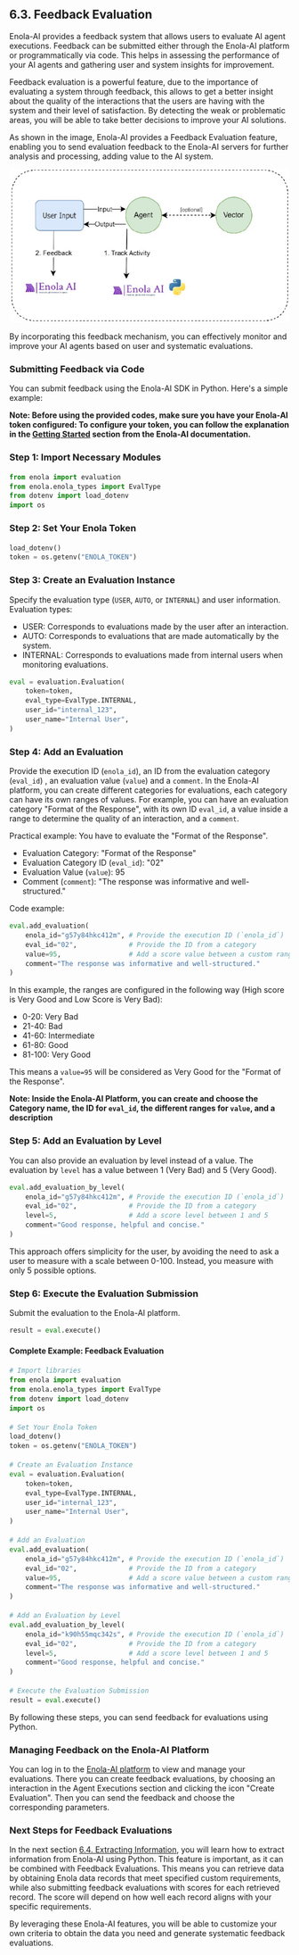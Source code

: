 ## 6.3. Feedback Evaluation 

Enola-AI provides a feedback system that allows users to evaluate AI agent executions. Feedback can be submitted either through the Enola-AI platform or programmatically via code. This helps in assessing the performance of your AI agents and gathering user and system insights for improvement.

Feedback evaluation is a powerful feature, due to the importance of evaluating a system through feedback, this allows to get a better insight about the quality of the interactions that the users are having with the system and their level of satisfaction. By detecting the weak or problematic areas, you will be able to take better decisions to improve your AI solutions.

As shown in the image, Enola-AI provides a Feedback Evaluation feature, enabling you to send evaluation feedback to the Enola-AI servers for further analysis and processing, adding value to the AI system.

![Feedback Evaluation](images/feedback_evaluation.jpg)

By incorporating this feedback mechanism, you can effectively monitor and improve your AI agents based on user and systematic evaluations.


### Submitting Feedback via Code

You can submit feedback using the Enola-AI SDK in Python. Here's a simple example:

**Note: Before using the provided codes, make sure you have your Enola-AI token configured:
To configure your token, you can follow the explanation in the [Getting Started](https://github.com/HuemulSolutions/Enola-AI#5-getting-started) section from the Enola-AI documentation.**

### Step 1: Import Necessary Modules

```python
from enola import evaluation
from enola.enola_types import EvalType
from dotenv import load_dotenv
import os
```

### Step 2: Set Your Enola Token

```python
load_dotenv()
token = os.getenv("ENOLA_TOKEN")
```

### Step 3: Create an Evaluation Instance

Specify the evaluation type (`USER`, `AUTO`, or `INTERNAL`) and user information.
Evaluation types:
- USER: Corresponds to evaluations made by the user after an interaction.
- AUTO: Corresponds to evaluations that are made automatically by the system.
- INTERNAL: Corresponds to evaluations made from internal users when monitoring evaluations.
 
```python
eval = evaluation.Evaluation(
    token=token,
    eval_type=EvalType.INTERNAL,
    user_id="internal_123",
    user_name="Internal User",
)
```

### Step 4: Add an Evaluation

Provide the execution ID (`enola_id`), an ID from the evaluation category (`eval_id`) , an evaluation value (`value`) and a `comment`.
In the Enola-AI platform, you can create different categories for evaluations, each category can have its own ranges of values. For example, you can have an evaluation category "Format of the Response", with its own ID `eval_id`, a value inside a range to determine the quality of an interaction, and a `comment`.

Practical example:
You have to evaluate the "Format of the Response".

- Evaluation Category: "Format of the Response"
- Evaluation Category ID (`eval_id`): "02"
- Evaluation Value (`value`): 95
- Comment (`comment`): "The response was informative and well-structured."

Code example:
```python
eval.add_evaluation(
    enola_id="g57y84hkc412m", # Provide the execution ID (`enola_id`)
    eval_id="02", 			  # Provide the ID from a category
    value=95,  				  # Add a score value between a custom range
    comment="The response was informative and well-structured."
)
```

In this example, the ranges are configured in the following way (High score is Very Good and Low Score is Very Bad):
- 0-20: Very Bad
- 21-40: Bad
- 41-60: Intermediate
- 61-80: Good
- 81-100: Very Good

This means a `value=95` will be considered as Very Good for the "Format of the Response".

**Note: Inside the Enola-AI Platform, you can create and choose the Category name, the ID for `eval_id`, the different ranges for `value`, and a description**

### Step 5: Add an Evaluation by Level

You can also provide an evaluation by level instead of a value. The evaluation by `level` has a value between 1 (Very Bad) and 5 (Very Good).

```python
eval.add_evaluation_by_level(
    enola_id="g57y84hkc412m", # Provide the execution ID (`enola_id`)
    eval_id="02",			  # Provide the ID from a category
    level=5,				  # Add a score level between 1 and 5
    comment="Good response, helpful and concise."
)
```
This approach offers simplicity for the user, by avoiding the need to ask a user to measure with a scale between 0-100. Instead, you measure with only 5 possible options.

### Step 6: Execute the Evaluation Submission

Submit the evaluation to the Enola-AI platform.

```python
result = eval.execute()
```

#### **Complete Example: Feedback Evaluation**
```python
# Import libraries
from enola import evaluation
from enola.enola_types import EvalType
from dotenv import load_dotenv
import os

# Set Your Enola Token
load_dotenv()
token = os.getenv("ENOLA_TOKEN")

# Create an Evaluation Instance
eval = evaluation.Evaluation(
    token=token,
    eval_type=EvalType.INTERNAL,
    user_id="internal_123",
    user_name="Internal User",
)

# Add an Evaluation
eval.add_evaluation(
    enola_id="g57y84hkc412m", # Provide the execution ID (`enola_id`)
    eval_id="02", 			  # Provide the ID from a category
    value=95,  				  # Add a score value between a custom range
    comment="The response was informative and well-structured."
)

# Add an Evaluation by Level
eval.add_evaluation_by_level(
    enola_id="k90h55mqc342s", # Provide the execution ID (`enola_id`)
    eval_id="02",			  # Provide the ID from a category
    level=5,				  # Add a score level between 1 and 5
    comment="Good response, helpful and concise."
)

# Execute the Evaluation Submission
result = eval.execute()
```

By following these steps, you can send feedback for evaluations using Python.

### Managing Feedback on the Enola-AI Platform

You can log in to the [Enola-AI platform](https://enola-ai.com/) to view and manage your evaluations. There you can create feedback evaluations, by choosing an interaction in the Agent Executions section and clicking the icon "Create Evaluation". Then you can send the feedback and choose the corresponding parameters.

### Next Steps for Feedback Evaluations

In the next section [6.4. Extracting Information](docs/extracting_information.md), you will learn how to extract information from Enola-AI using Python. This feature is important, as it can be combined with Feedback Evaluations. This means you can retrieve data by obtaining Enola data records that meet specified custom requirements, while also submitting feedback evaluations with scores for each retrieved record. The score will depend on how well each record aligns with your specific requirements.

By leveraging these Enola-AI features, you will be able to customize your own criteria to obtain the data you need and generate systematic feedback evaluations.